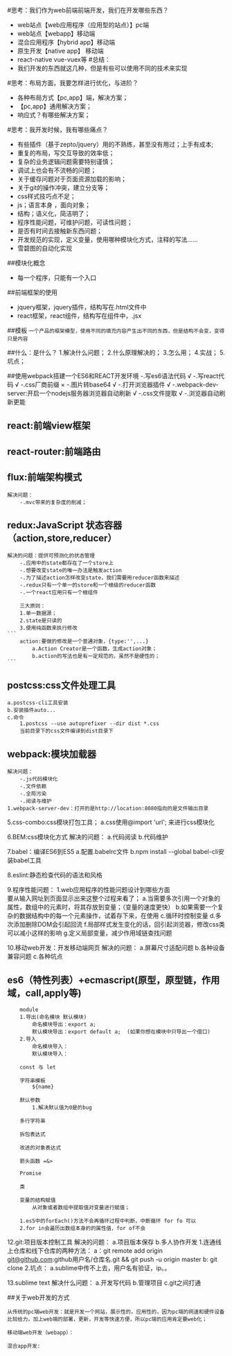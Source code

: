 #思考：我们作为web前端前端开发，我们在开发哪些东西？
- web站点【web应用程序（应用型的站点）】pc端
- web站点【webapp】移动端
- 混合应用程序【hybrid app】移动端
- 原生开发【native app】 移动端
- react-native vue-vuex等
#总结：
- 我们开发的东西就这几种，但是有些可以使用不同的技术来实现

#思考：布局方面，我要怎样进行优化，与进阶？
- 各种布局方式【pc,app】端，解决方案；
- 【pc,app】通用解决方案；
-  响应式？有哪些解决方案；

#思考：我开发时候，我有哪些痛点？ 
- 有些插件（基于zepto/jquery）用的不熟练，甚至没有用过；上手有成本;  
- 重复的布局，写交互导致的效率低；   
- 复杂的业务逻辑问题需要特别谨慎；  
- 调试上也会有不流畅的问题； 
- 关于缓存问题对于页面资源加载的影响； 
- 关于git的操作冲突，建立分支等； 
- css样式技巧点不足； 
- js；语言本身 ，面向对象；
- 结构；语义化，简洁明了；
- 程序性能问题，可维护问题，可读性问题； 
- 是否有时间去接触新东西问题；
- 开发规范的实现，定义变量，使用哪种模块化方式，注释的写法......
- 雪碧图的自动化实现


##模块化概念
- 每一个程序，只能有一个入口

##前端框架的使用
- jquery框架，jquery插件，结构写在.html文件中
- react框架，react组件，结构写在组件中，.jsx


##模板
`一个产品的框架模型，使用不同的填充内容产生出不同的东西，但是结构不会变，变得只是内容` 



##什么：是什么？
    1.解决什么问题；
    2.什么原理解决的；
    3.怎么用；
    4.实战；
    5.坑点；


##使用webpack搭建一个ES6和REACT开发环境
    -.写es6语法代码          √
    -.写react代码            √
    -.css厂商前缀            ×
    -.图片转base64           √
    -.打开浏览器插件         √
    -.webpack-dev-server:开启一个nodejs服务器浏览器自动刷新 √
    -.css文件提取             √
    -.浏览器自动刷新更能



## react:前端view框架

## react-router:前端路由

## flux:前端架构模式
    解决问题：
        -.mvc带来的复杂度的削减；

## redux:JavaScript 状态容器（action,store,reducer）
    解决的问题：提供可预测化的状态管理
        -.应用中的state都存在了一个store上
        -.想要改变state的唯一办法是触发action
        -.为了描述action怎样改变state，我们需要用reducer函数来描述
        -.redux只有一个单一的store和一个根级的reducer函数
        -.一个react应用只有一个根组件
        
        三大原则：  
        1.单一数据源；  
        2.state是只读的  
        3.使用纯函数来执行修改  
    ```
        action:要做的修改是一个普通对象，{type:'',...}  
            a.Action Creator是一个函数，生成action对象； 
            b.action的写法也是有一定规范的，虽然不是硬性的；  
    ```


## postcss:css文件处理工具  
    a.postcss-cli工具安装  
    b.安装插件auto...  
    c.命令  
        1.postcss --use autoprefixer --dir dist *.css  
        当前目录下的css文件编译到dist目录下  

## webpack:模块加载器  
    解决问题：  
        -.js代码模块化  
        -.文件依赖  
        -.全局污染  
        -.阅读与维护  
    1.webpack-server-dev：打开的是http://location:8080指向的是文件输出目录  

    
 5.css-combo:css模块打包工具；
    a.css使用@import 'url'; 来进行css模块化 

 6.BEM:css模块化方式
    解决的问题：
        a.代码阅读
        b.代码维护

 7.babel：编译ES6到ES5
    a.配置.babelrc文件
    b.npm install --global babel-cli安装babel工具

 8.eslint:静态检查代码的语法和风格



 9.程序性能问题：
 1.web应用程序的性能问题设计到哪些方面  
    要从输入网址到页面显示出来这整个过程来看了；
    a.当需要多次引用一个对象的属性，数组中的元素时，将其存放到变量；（变量的速度更快）
    b.如果需要一个复杂的数据结构中的每一个元素操作，试着存下来，在使用
    c.循环时控制变量
    d.多次添加删除DOM会引起回流
    f.局部样式发生变化的话，回引起浏览器，修改css类可以减小这样的影响
    g.定义局部变量，减少作用域链查找问题

10.移动web开发：开发移动端网页
    解决的问题：
        a.屏幕尺寸适配问题
        b.各种设备兼容问题
        c.各种坑点

## es6（特性列表）+ecmascript(原型，原型链，作用域，call,apply等)
```
    module
    1.导出(命名模块 默认模块)
        命名模块导出：export a;
        默认模块导出：export default a;  (如果你想在模块中只导出一个借口)
    2.导入
        命名模块导入：
        默认模块导入：

    const 与 let

    字符串模板
        ${name}

    默认参数
        1.解决默认值为0是的bug

    多行字符串

    拆包表达式

    改进的对象表达式

    箭头函数 =&>

    Promise

    类

    变量的结构赋值
        从对象或者数组中提取值对变量进行赋值；

    1.es5中的forEach()方法不会再循环过程中判断，中断循环 for fo 可以
    2.for in会遍历出数组本身的的属性值，for of不会
```

 12.git:项目版本控制工具
    解决的问题：
        a.项目版本保存
        b.多人协作开发
    1.连通线上仓库和线下仓库的两种方法：
        a：git remote add origin git@github.com:github用户名/仓库名.git && git push -u origin master
        b: git clone
    2.坑点：
        a.sublime中传不上去，用户名有验证，ip。。

13.sublime text
    解决什么问题：
        a.开发写代码
        b.管理项目
        c.git之间打通

##关于web开发的方式

    从传统的pc端web开发：就是开发一个网站，展示性的，应用性的，因为pc端的网速和硬件设备比较给力，加上web端的部署，更新，开发等快速方便，所以pc端的应用肯定要web化；

    移动端web开发（webapp）：

    混合app开发:







